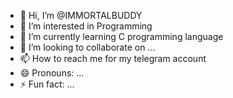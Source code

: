 - 👋 Hi, I’m @IMMORTALBUDDY
- 👀 I’m interested in Programming
- 🌱 I’m currently learning C programming language
- 💞️ I’m looking to collaborate on ...
- 📫 How to reach me for my telegram account
- 😄 Pronouns: ...
- ⚡ Fun fact: ...

<!---
IMMORTALBUDDY/IMMORTALBUDDY is a ✨ special ✨ repository because its `README.md` (this file) appears on your GitHub profile.
You can click the Preview link to take a look at your changes.
--->
